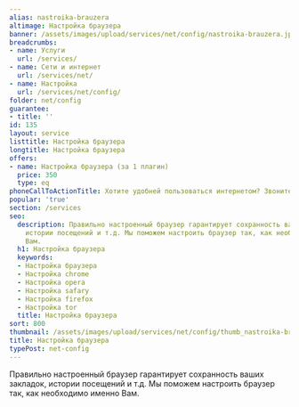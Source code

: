 ```yaml
---
alias: nastroika-brauzera
altimage: Настройка браузера
banner: /assets/images/upload/services/net/config/nastroika-brauzera.jpg
breadcrumbs:
- name: Услуги
  url: /services/
- name: Сети и интернет
  url: /services/net/
- name: Настройка
  url: /services/net/config/
folder: net/config
guarantee:
- title: ''
id: 135
layout: service
listtitle: Настройка браузера
longtitle: Настройка браузера
offers:
- name: Настройка браузера (за 1 плагин)
  price: 350
  type: eq
phoneCallToActionTitle: Хотите удобней пользоваться интернетом? Звоните!
popular: 'true'
section: /services
seo:
  description: Правильно настроенный браузер гарантирует сохранность ваших закладок,
    истории посещений и т.д. Мы поможем настроить браузер так, как необходимо именно
    Вам.
  h1: Настройка браузера
  keywords:
  - Настройка браузера
  - Настройка chrome
  - Настройка opera
  - Настройка safary
  - Настройка firefox
  - Настройка tor
  title: Настройка браузера
sort: 800
thumbnail: /assets/images/upload/services/net/config/thumb_nastroika-brauzera.jpg
title: Настройка браузера
typePost: net-config
---
```

Правильно настроенный браузер гарантирует сохранность ваших закладок, истории посещений и т.д. Мы поможем настроить браузер так, как необходимо именно Вам.